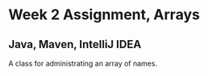 Week 2 Assignment, Arrays
========================
Java, Maven, IntelliJ IDEA
------------------------------------------------

A class for administrating an array of names.


